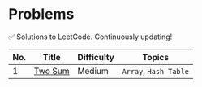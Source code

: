 # Problems

✅ Solutions to LeetCode. Continuously updating!

| No. | Title | Difficulty | Topics |
| --- | ----- | ---------- | ------ |
| 1 | [Two Sum](0001-0100/0001-two-sum.md) | Medium | `Array`, `Hash Table` |
